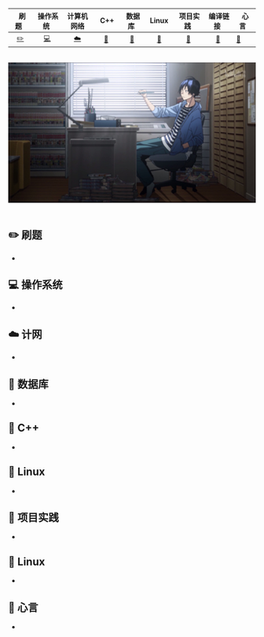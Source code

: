 <br>

| &nbsp; 刷题&nbsp;&nbsp; |                     &nbsp;操作系统&nbsp;                     | 计算机网络  |                    &nbsp;&nbsp;C++&nbsp;                     | &nbsp;数据库&nbsp; | &nbsp;Linux&nbsp; | &nbsp;项目实践&nbsp; | &nbsp;编译链接&nbsp; | &nbsp;心言&nbsp;&nbsp; |
| :---------------------: | :----------------------------------------------------------: | :---------: | :----------------------------------------------------------: | :----------------: | :---------------: | :------------------: | :------------------: | ---------------------- |
|      [:pencil2:]()      | [:computer:](https://github.com/ZYBO-o/Accumulation/tree/main/%E6%93%8D%E4%BD%9C%E7%B3%BB%E7%BB%9F) | [:cloud:]() | [:art:](https://github.com/ZYBO-o/Accumulation/tree/main/C%2B%2B) | [:floppy_disk:]()  |   [:wrench:]( )   |   [:watermelon:]()   |    [:wrench:]( )     | [:memo:]()             |

<br>

<div align="center">
    <img src="https://github.com/ZYBO-o/Accumulation/blob/main/%E5%9B%BE%E7%89%87/1.jpeg" width="800px">
</div>

<br>

## :pencil2: 刷题

- 

## :computer: 操作系统

- 

## :cloud: 计网

- 

## :floppy_disk: 数据库

- 

## :art: C++

- 

## :wrench: Linux

- 

## :watermelon: 项目实践

- 

## :wrench: Linux

+ 

## :memo: 心言

+ 